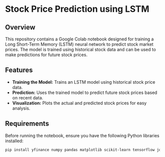 # Stock Price Prediction using LSTM

## Overview

This repository contains a Google Colab notebook designed for training a Long Short-Term Memory (LSTM) neural network to predict stock market prices. The model is trained using historical stock data and can be used to make predictions for future stock prices.

## Features

- **Training the Model:** Trains an LSTM model using historical stock price data.
- **Prediction:** Uses the trained model to predict future stock prices based on recent data.
- **Visualization:** Plots the actual and predicted stock prices for easy analysis.

## Requirements

Before running the notebook, ensure you have the following Python libraries installed:

```bash
pip install yfinance numpy pandas matplotlib scikit-learn tensorflow joblib
